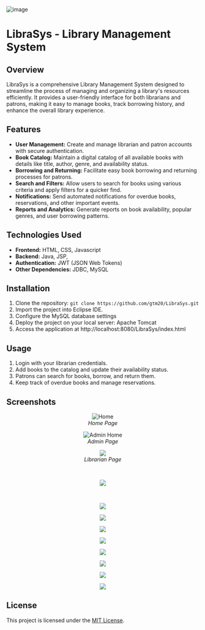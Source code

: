 

![image](https://github.com/gtm20/LibraSys/assets/115064011/51ad55cb-e9cf-4837-85be-189f2af587b3)


# LibraSys - Library Management System

## Overview

LibraSys is a comprehensive Library Management System designed to streamline the process of managing and organizing a library's resources efficiently. It provides a user-friendly interface for both librarians and patrons, making it easy to manage books, track borrowing history, and enhance the overall library experience.

## Features

- **User Management:** Create and manage librarian and patron accounts with secure authentication.
- **Book Catalog:** Maintain a digital catalog of all available books with details like title, author, genre, and availability status.
- **Borrowing and Returning:** Facilitate easy book borrowing and returning processes for patrons.
- **Search and Filters:** Allow users to search for books using various criteria and apply filters for a quicker find.
- **Notifications:** Send automated notifications for overdue books, reservations, and other important events.
- **Reports and Analytics:** Generate reports on book availability, popular genres, and user borrowing patterns.

## Technologies Used

- **Frontend:** HTML, CSS, Javascript
- **Backend:** Java, JSP, 
- **Authentication:** JWT (JSON Web Tokens)
- **Other Dependencies:** JDBC, MySQL

## Installation

1. Clone the repository: `git clone https://github.com/gtm20/LibraSys.git`
2. Import the project into Eclipse IDE.
3. Configure the MySQL database settings
4. Deploy the project on your local server: Apache Tomcat
5. Access the application at http://localhost:8080/LibraSys/index.html

## Usage

1. Login with your librarian credentials.
2. Add books to the catalog and update their availability status.
3. Patrons can search for books, borrow, and return them.
4. Keep track of overdue books and manage reservations.


## Screenshots

<p align="center">

<img src="https://github.com/gtm20/LibraSys/assets/115064011/6dd8e853-628d-4098-8f11-18655657c1df" alt="Home">

  
<br>
<em>Home Page</em>
</p>
<p align="center">
<img src="https://github.com/gtm20/LibraSys/assets/115064011/ed2c2823-8f4a-460f-af45-06b7ea4191c5" alt="Admin Home">
<br>
<em>Admin Page</em>
</p>

<p align="center">
<img src="https://github.com/gtm20/LibraSys/assets/115064011/7cab68c1-05cb-435c-ad45-814c5f9e1725">
  
 <br>
  <em>Librarian Page</em>
</p>

<br>
<p align="center">
<img src="https://github.com/gtm20/LibraSys/assets/115064011/28f97b40-3fe3-420f-9aee-a1618dd56afd">

</p>
<br>

<p align="center">
<img src="https://github.com/gtm20/LibraSys/assets/115064011/32fc8009-c315-45fb-920c-931c7811a595">
</p>
<p align="center"><img src="https://github.com/gtm20/LibraSys/assets/115064011/e3d64824-7013-452f-b152-ad5ba89ac363">
</p>

<p align="center">
<img src="https://github.com/gtm20/LibraSys/assets/115064011/617dd5be-e78c-4e10-8370-11c5b6b8b123">
</p>
<p align="center">
<img src="https://github.com/gtm20/LibraSys/assets/115064011/cdfe86ed-5edc-4606-b7d4-bbff453d3fb2">
</p>
<p align="center">
<img src="https://github.com/gtm20/LibraSys/assets/115064011/082cb3ea-d6bb-4a8e-acd9-b47f3bd7b623">
</p>
<p align="center">
<img src="https://github.com/gtm20/LibraSys/assets/115064011/b8142226-07cb-4915-ae59-f5098fa294fd">
</p>
<p align="center">
<img src="https://github.com/gtm20/LibraSys/assets/115064011/d2d92e57-7a08-42a1-aa7d-2e3368167785">
</p>
<p align="center">
<img src="https://github.com/gtm20/LibraSys/assets/115064011/0253c5ee-c12a-4471-8ce2-a5040fe49243">
</p>



## License

This project is licensed under the [MIT License](LICENSE).
